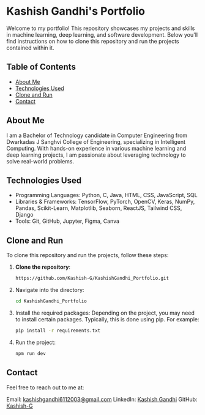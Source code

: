 # Kashish Gandhi's Portfolio

Welcome to my portfolio! This repository showcases my projects and skills in machine learning, deep learning, and software development. Below you'll find instructions on how to clone this repository and run the projects contained within it.

## Table of Contents
- [About Me](#about-me)
- [Technologies Used](#technologies-used)
- [Clone and Run](#clone-and-run)
- [Contact](#contact)

## About Me
I am a Bachelor of Technology candidate in Computer Engineering from Dwarkadas J Sanghvi College of Engineering, specializing in Intelligent Computing. With hands-on experience in various machine learning and deep learning projects, I am passionate about leveraging technology to solve real-world problems.

## Technologies Used
- Programming Languages: Python, C, Java, HTML, CSS, JavaScript, SQL
- Libraries & Frameworks: TensorFlow, PyTorch, OpenCV, Keras, NumPy, Pandas, Scikit-Learn, Matplotlib, Seaborn, ReactJS, Tailwind CSS, Django
- Tools: Git, GitHub, Jupyter, Figma, Canva

## Clone and Run
To clone this repository and run the projects, follow these steps:

1. **Clone the repository**:
   ```bash
   https://github.com/Kashish-G/KashishGandhi_Portfolio.git
   ```
2. Navigate into the directory:
   ```bash
   cd KashishGandhi_Portfolio
   ```
3. Install the required packages: Depending on the project, you may need to install certain packages. Typically, this is done using pip. For example:
   ```bash
   pip install -r requirements.txt
   ```
4. Run the project:
   ```bash
   npm run dev
   ```
## Contact
Feel free to reach out to me at:

Email: kashishgandhi6112003@gmail.com
LinkedIn: [Kashish Gandhi](https://www.linkedin.com/in/kashishpgandhi/)
GitHub: [Kashish-G](https://github.com/Kashish-G)

